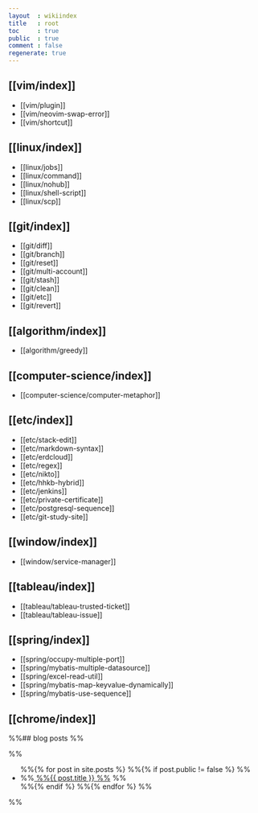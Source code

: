 ```yaml
---
layout  : wikiindex
title   : root
toc     : true
public  : true
comment : false
regenerate: true
---
```


## [[vim/index]]

* [[vim/plugin]]
* [[vim/neovim-swap-error]]
* [[vim/shortcut]]

## [[linux/index]]

* [[linux/jobs]]
* [[linux/command]]
* [[linux/nohub]]
* [[linux/shell-script]]
* [[linux/scp]]

## [[git/index]]
* [[git/diff]]
* [[git/branch]]
* [[git/reset]]
* [[git/multi-account]]
* [[git/stash]]
* [[git/clean]]
* [[git/etc]]
* [[git/revert]]

## [[algorithm/index]]
* [[algorithm/greedy]]

## [[computer-science/index]]

* [[computer-science/computer-metaphor]]

## [[etc/index]]

* [[etc/stack-edit]]
* [[etc/markdown-syntax]]
* [[etc/erdcloud]]
* [[etc/regex]]
* [[etc/nikto]]
* [[etc/hhkb-hybrid]]
* [[etc/jenkins]] 
* [[etc/private-certificate]]
* [[etc/postgresql-sequence]]
* [[etc/git-study-site]]

## [[window/index]]

* [[window/service-manager]]

## [[tableau/index]]
* [[tableau/tableau-trusted-ticket]]
* [[tableau/tableau-issue]]


## [[spring/index]]
* [[spring/occupy-multiple-port]]
* [[spring/mybatis-multiple-datasource]]
* [[spring/excel-read-util]]
* [[spring/mybatis-map-keyvalue-dynamically]]
* [[spring/mybatis-use-sequence]]
  
## [[chrome/index]]

%%## blog posts
%%<div>
    %%<ul>
%%{% for post in site.posts %}
    %%{% if post.public != false %}
        %%<li>
            %%<a class="post-link" href="{{ post.url | prepend: site.baseurl }}">
                %%{{ post.title }}
            %%</a>
        %%</li>
    %%{% endif %}
%%{% endfor %}
    %%</ul>
%%</div>
